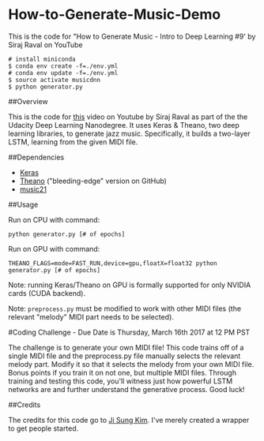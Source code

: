 # How-to-Generate-Music-Demo
This is the code for "How to Generate Music - Intro to Deep Learning #9' by Siraj Raval on YouTube

```
# install miniconda
$ conda env create -f=./env.yml
# conda env update -f=./env.yml
$ source activate musicdnn
$ python generator.py
```

##Overview

This is the code for [this]() video on Youtube by Siraj Raval as part of the the Udacity Deep Learning Nanodegree. It uses Keras & Theano, two deep learning libraries, to generate jazz music. Specifically, it builds a two-layer LSTM, learning from the given MIDI file. 

##Dependencies

* [Keras](http://keras.io/#installation)
* [Theano](http://deeplearning.net/software/theano/install.html#bleeding-edge-install-instructions) ("bleeding-edge" version on GitHub)
* [music21](http://web.mit.edu/music21/doc/installing/index.html)

##Usage

Run on CPU with command:  
```
python generator.py [# of epochs]
```

Run on GPU with command:  
```
THEANO_FLAGS=mode=FAST_RUN,device=gpu,floatX=float32 python generator.py [# of epochs]
```
Note: running Keras/Theano on GPU is formally supported for only NVIDIA cards (CUDA backend).

Note: `preprocess.py` must be modified to work with other MIDI files (the relevant "melody" MIDI part needs to be selected). 

#Coding Challenge - Due Date is Thursday, March 16th 2017 at 12 PM PST

The challenge is to generate your own MIDI file! This code trains off of a single MIDI file and the preprocess.py file manually selects the relevant melody part. Modify it so that it selects the melody from your own MIDI file. Bonus points if you train it on not one, but multiple MIDI files. Through training and testing this code, you'll witness just how powerful LSTM networks are and further understand the generative process. Good luck!


##Credits

The credits for this code go to [Ji Sung Kim](https://github.com/jisungk/deepjazz). I've merely created a wrapper to get people started.
